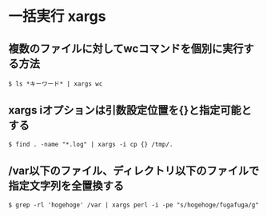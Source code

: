 # 一括実行 xargs

## 複数のファイルに対してwcコマンドを個別に実行する方法
```
$ ls *キーワード* | xargs wc
```

## xargs iオプションは引数設定位置を{}と指定可能とする
```
$ find . -name "*.log" | xargs -i cp {} /tmp/.
```

## /var以下のファイル、ディレクトリ以下のファイルで指定文字列を全置換する
```
$ grep -rl 'hogehoge' /var | xargs perl -i -pe "s/hogehoge/fugafuga/g" 
```


